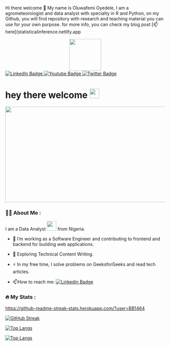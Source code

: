 
Hi there welcome 👋 My name is Oluwafemi Oyedele, I am a agrometeorologist and data analyst with specialty in R and Python, on my Github, you will find repository with research and teaching material you can use for your own purpose. for more info, you can check my blog post [📫here](statisticalinference.netlify.app


<div id="header" align="center">
  <img src="https://media.giphy.com/media/M9gbBd9nbDrOTu1Mqx/giphy.gif" width="100"/>
</div>




<div id="badges">
  <a href="https://www.linkedin.com/in/oluwafemioyedele/">
    <img src="https://img.shields.io/badge/LinkedIn-blue?style=for-the-badge&logo=linkedin&logoColor=white" alt="LinkedIn Badge"/>
  </a>
  <a href="your-youtube-URL">
    <img src="https://img.shields.io/badge/YouTube-red?style=for-the-badge&logo=youtube&logoColor=white" alt="Youtube Badge"/>
  </a>
  <a href="your-twitter-URL">
    <img src="https://img.shields.io/badge/Twitter-blue?style=for-the-badge&logo=twitter&logoColor=white" alt="Twitter Badge"/>
  </a>
</div>


<img src="https://komarev.com/ghpvc/?username=BB1464&style=flat-square&color=blue" alt=""/>


<h1>
  hey there welcome
  <img src="https://media.giphy.com/media/hvRJCLFzcasrR4ia7z/giphy.gif" width="30px"/>
</h1>


<div align="center">
  <img src="https://media.giphy.com/media/dWesBcTLavkZuG35MI/giphy.gif" width="600" height="300"/>
</div>


### :woman_technologist: About Me :

I am a Data Analyst <img src="https://media.giphy.com/media/WUlplcMpOCEmTGBtBW/giphy.gif" width="30"> from Nigeria.


- :telescope: I’m working as a Software Engineer and contributing to frontend and backend for building web applications.

- :seedling: Exploring Technical Content Writing.

- :zap: In my free time, I solve problems on GeeksforGeeks and read tech articles.

- :mailbox:How to reach me: [![Linkedin Badge](https://img.shields.io/badge/-kakbar-blue?style=flat&logo=Linkedin&logoColor=white)](https://www.linkedin.com/in/oluwafemioyedele/)


### :fire: My Stats :

https://github-readme-streak-stats.herokuapp.com/?user=BB1464


[![GitHub Streak](http://github-readme-streak-stats.herokuapp.com?user=your-github-username&theme=dark&background=000000)](https://git.io/streak-stats)

[![Top Langs](https://github-readme-stats.vercel.app/api/top-langs/?BB1464)](https://github.com/anuraghazra/github-readme-stats)


[![Top Langs](https://github-readme-stats.vercel.app/api/top-langs/?username=BB1464&layout=compact&theme=vision-friendly-dark)](https://github.com/anuraghazra/github-readme-stats)

